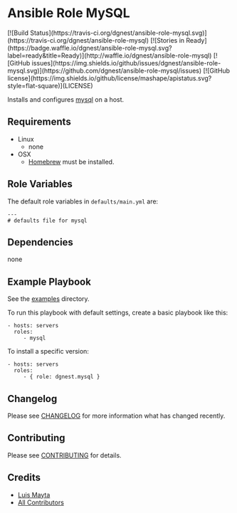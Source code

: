 # Ansible Role MySQL

<span class="badges" align="center">
[![Build Status](https://travis-ci.org/dgnest/ansible-role-mysql.svg)](https://travis-ci.org/dgnest/ansible-role-mysql)
[![Stories in Ready](https://badge.waffle.io/dgnest/ansible-role-mysql.svg?label=ready&title=Ready)](http://waffle.io/dgnest/ansible-role-mysql)
[![GitHub issues](https://img.shields.io/github/issues/dgnest/ansible-role-mysql.svg)](https://github.com/dgnest/ansible-role-mysql/issues)
[![GitHub license](https://img.shields.io/github/license/mashape/apistatus.svg?style=flat-square)](LICENSE)
</span>


Installs and configures [mysql][link-mysql] on a host.

## Requirements

 - Linux
   - none
 - OSX
   - [Homebrew][link-brew] must be installed.


## Role Variables

The default role variables in `defaults/main.yml` are:

    ---
    # defaults file for mysql


## Dependencies

none

## Example Playbook

See the [examples](./examples/) directory.

To run this playbook with default settings, create a basic playbook like this:

    - hosts: servers
      roles:
         - mysql

To install a specific version:

    - hosts: servers
      roles:
         - { role: dgnest.mysql }


## Changelog

Please see [CHANGELOG](CHANGELOG.md) for more information what has changed recently.

## Contributing

Please see [CONTRIBUTING](CONTRIBUTING.md) for details.

## Credits

- [Luis Mayta][link-author]
- [All Contributors][link-contributors]

[link-mysql]: https://mysql.com/
[link-brew]: http://brew.sh/

<!-- Other -->

[link-author]: https://github.com/luismayta
[link-contributors]: AUTHORS
